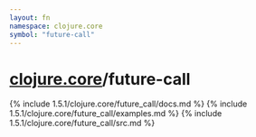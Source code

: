 ```yaml
---
layout: fn
namespace: clojure.core
symbol: "future-call"
---
```


# [clojure.core](../)/future-call

{% include 1.5.1/clojure.core/future_call/docs.md %}
{% include 1.5.1/clojure.core/future_call/examples.md %}
{% include 1.5.1/clojure.core/future_call/src.md %}

